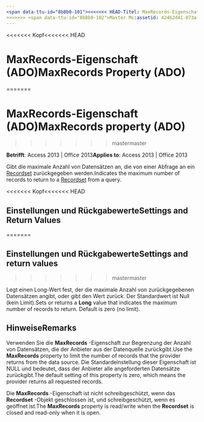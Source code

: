 ```yaml
---
<span data-ttu-id="8b8b0-101"><<<<<<< HEAD-Titel: MaxRecords-Eigenschaft (ADO) TOCTitle: MaxRecords-Eigenschaft (ADO) === Titel: MaxRecords-Eigenschaft (ADO) TOCTitle: MaxRecords-Eigenschaft (ADO)</span><span class="sxs-lookup"><span data-stu-id="8b8b0-101"><<<<<<< HEAD title: MaxRecords Property (ADO) TOCTitle: MaxRecords Property (ADO) ======= title: MaxRecords property (ADO) TOCTitle: MaxRecords property (ADO)</span></span>
>>>>>>> <span data-ttu-id="8b8b0-102">Master Ms:assetid: 424b2d41-073a-3fbe-30aa-99fac94f9a81 Ms:mtpsurl: https://msdn.microsoft.com/library/JJ249195(v=office.15) Ms:contentKeyID: 48544475 ms.date: 09/18/2015 Mtps_version: Office. 15</span><span class="sxs-lookup"><span data-stu-id="8b8b0-102">master ms:assetid: 424b2d41-073a-3fbe-30aa-99fac94f9a81 ms:mtpsurl: https://msdn.microsoft.com/library/JJ249195(v=office.15) ms:contentKeyID: 48544475 ms.date: 09/18/2015 mtps_version: v=office.15</span></span>
---
```


<span data-ttu-id="8b8b0-103"><<<<<<< Kopf</span><span class="sxs-lookup"><span data-stu-id="8b8b0-103"><<<<<<< HEAD</span></span>
# <a name="maxrecords-property-ado"></a><span data-ttu-id="8b8b0-104">MaxRecords-Eigenschaft (ADO)</span><span class="sxs-lookup"><span data-stu-id="8b8b0-104">MaxRecords Property (ADO)</span></span>
=======
# <a name="maxrecords-property-ado"></a><span data-ttu-id="8b8b0-105">MaxRecords-Eigenschaft (ADO)</span><span class="sxs-lookup"><span data-stu-id="8b8b0-105">MaxRecords property (ADO)</span></span>
>>>>>>> <span data-ttu-id="8b8b0-106">master</span><span class="sxs-lookup"><span data-stu-id="8b8b0-106">master</span></span>


<span data-ttu-id="8b8b0-107">**Betrifft**: Access 2013 | Office 2013</span><span class="sxs-lookup"><span data-stu-id="8b8b0-107">**Applies to**: Access 2013 | Office 2013</span></span>

<span data-ttu-id="8b8b0-108">Gibt die maximale Anzahl von Datensätzen an, die von einer Abfrage an ein [Recordset](recordset-object-ado.md) zurückgegeben werden.</span><span class="sxs-lookup"><span data-stu-id="8b8b0-108">Indicates the maximum number of records to return to a [Recordset](recordset-object-ado.md) from a query.</span></span>

<span data-ttu-id="8b8b0-109"><<<<<<< Kopf</span><span class="sxs-lookup"><span data-stu-id="8b8b0-109"><<<<<<< HEAD</span></span>
## <a name="settings-and-return-values"></a><span data-ttu-id="8b8b0-110">Einstellungen und Rückgabewerte</span><span class="sxs-lookup"><span data-stu-id="8b8b0-110">Settings and Return Values</span></span>
=======
## <a name="settings-and-return-values"></a><span data-ttu-id="8b8b0-111">Einstellungen und Rückgabewerte</span><span class="sxs-lookup"><span data-stu-id="8b8b0-111">Settings and return values</span></span>
>>>>>>> <span data-ttu-id="8b8b0-112">master</span><span class="sxs-lookup"><span data-stu-id="8b8b0-112">master</span></span>

<span data-ttu-id="8b8b0-p101">Legt einen Long-Wert fest, der die maximale Anzahl von zurückgegebenen Datensätzen angibt, oder gibt den Wert zurück. Der Standardwert ist Null (kein Limit).</span><span class="sxs-lookup"><span data-stu-id="8b8b0-p101">Sets or returns a **Long** value that indicates the maximum number of records to return. Default is zero (no limit).</span></span>

## <a name="remarks"></a><span data-ttu-id="8b8b0-115">Hinweise</span><span class="sxs-lookup"><span data-stu-id="8b8b0-115">Remarks</span></span>

<span data-ttu-id="8b8b0-116">Verwenden Sie die **MaxRecords** -Eigenschaft zur Begrenzung der Anzahl von Datensätzen, die der Anbieter aus der Datenquelle zurückgibt.</span><span class="sxs-lookup"><span data-stu-id="8b8b0-116">Use the **MaxRecords** property to limit the number of records that the provider returns from the data source.</span></span> <span data-ttu-id="8b8b0-117">Die Standardeinstellung dieser Eigenschaft ist NULL und bedeutet, dass der Anbieter alle angeforderten Datensätze zurückgibt.</span><span class="sxs-lookup"><span data-stu-id="8b8b0-117">The default setting of this property is zero, which means the provider returns all requested records.</span></span>

<span data-ttu-id="8b8b0-118">Die **MaxRecords** -Eigenschaft ist nicht schreibgeschützt, wenn das **Recordset** -Objekt geschlossen ist, und schreibgeschützt, wenn es geöffnet ist.</span><span class="sxs-lookup"><span data-stu-id="8b8b0-118">The **MaxRecords** property is read/write when the **Recordset** is closed and read-only when it is open.</span></span>

